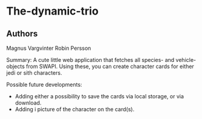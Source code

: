 # The-dynamic-trio

## Authors

Magnus Vargvinter
Robin Persson

Summary:
A cute little web application that fetches all species- and vehicle-objects from SWAPI. Using these, you can create character cards for either jedi or sith characters.

Possible future developments:

- Adding either a possibility to save the cards via local storage, or via download.
- Adding i picture of the character on the card(s).
